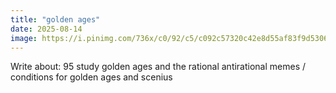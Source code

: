```yaml
---
title: "golden ages"
date: 2025-08-14
image: https://i.pinimg.com/736x/c0/92/c5/c092c57320c42e8d55af83f9d5306314.jpg
---
```

<!--StartFragment-->

Write about: 95 study golden ages and the rational antirational memes / conditions for golden ages and scenius

<!--EndFragment-->